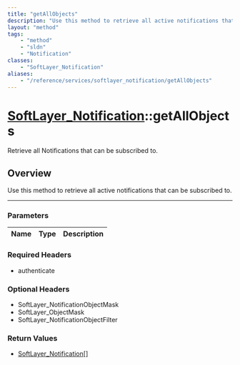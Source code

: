 ```yaml
---
title: "getAllObjects"
description: "Use this method to retrieve all active notifications that can be subscribed to."
layout: "method"
tags:
    - "method"
    - "sldn"
    - "Notification"
classes:
    - "SoftLayer_Notification"
aliases:
    - "/reference/services/softlayer_notification/getAllObjects"
---
```

# [SoftLayer_Notification](/reference/services/SoftLayer_Notification)::getAllObjects


Retrieve all Notifications that can be subscribed to.


## Overview 
Use this method to retrieve all active notifications that can be subscribed to. 

-----

### Parameters 
|Name | Type | Description |
| --- | --- | --- |


### Required Headers
* authenticate


### Optional Headers
* SoftLayer_NotificationObjectMask
* SoftLayer_ObjectMask
* SoftLayer_NotificationObjectFilter

### Return Values
* <a href='/reference/datatypes/SoftLayer_Notification'>SoftLayer_Notification[] </a>




